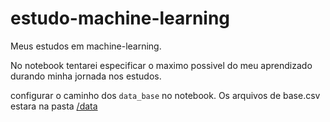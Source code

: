 # estudo-machine-learning
Meus estudos em machine-learning.

No notebook tentarei especificar o maximo possivel do meu aprendizado durando minha jornada nos estudos.

configurar o caminho dos ```data_base``` no notebook. Os arquivos de base.csv estara na pasta [/data](/data)
